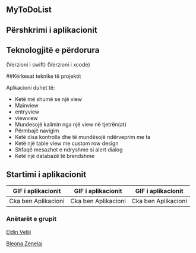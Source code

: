 ## MyToDoList

## Përshkrimi i aplikacionit


## Teknologjitë e përdorura

(Verzioni i swift)
(Verzioni i xcode)

##Kërkesat teknike të projektit

Aplkacioni duhet të:

*	Ketë më shumë se një view
  *	Mainview
  *	entryview
  *	viewview
* Mundesojë kalimin nga një view në tjetrën(at)
* Përmbajë navigim
*	Ketë disa kontrolla dhe të mundësojë ndërveprim me ta
*	Ketë një table view me custom row design
*	Shfaqë mesazhet e ndryshme si alert dialog
*	Ketë një databazë të brendshme

## Startimi i aplikacionit


|  GIF i aplikacionit | GIF i aplikacionit | GIF i aplikacionit |
| :---: | :---: | :---: |
|    Cka ben Aplikacioni   | Cka ben Aplikacioni  | Cka ben Aplikacioni  |

### Anëtarët e grupit

[Eldin Veliji](https://github.com/EldinVeliji)

[Bleona Zenelaj](https://github.com/BleonaZenelaj)
